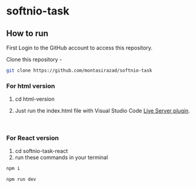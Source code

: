 # softnio-task

## How to run

First Login to the GitHub account to access this repository.

Clone this repository -

```sh
git clone https://github.com/montasirazad/softnio-task
```

### For html version

1. cd html-version

2. Just run the index.html file with Visual Studio Code [Live Server plugin](https://marketplace.visualstudio.com/items?itemName=ritwickdey.LiveServer).

<br>

### For React version

1. cd softnio-task-react
2. run these commands in your terminal

```sh
npm i
```

```sh
npm run dev
```
